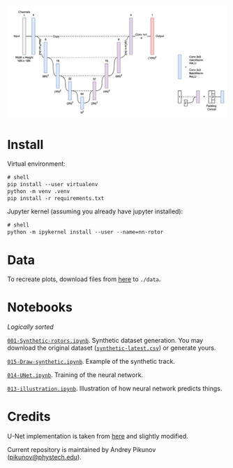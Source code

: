 ![U-Net](images/U-Net.png)

# Install

Virtual environment:
```shell
# shell
pip install --user virtualenv
python -m venv .venv
pip install -r requirements.txt
```

Jupyter kernel (assuming you already have jupyter installed):
```shell
# shell
python -m ipykernel install --user --name=nn-rotor
```

# Data

To recreate plots, download files from [here](https://drive.google.com/drive/folders/1VXw3qgYSQRavZpY1ewHgb3oxRYJaCQdX?usp=sharing) to `./data`.

# Notebooks
*Logically sorted*

[`001-Synthetic-rotors.ipynb`](https://github.com/humanphysiologylab/nn-rotor/blob/master/notebooks/001-Synthetic-rotors.ipynb).
Synthetic dataset generation. You may download the original dataset ([`synthetic-latest.csv`](https://drive.google.com/file/d/1A1YR4p_DB3ssWP8fE33VfHCVQ-54Nh5j/view?usp=sharing))  or generate yours.

[`015-Draw-synthetic.ipynb`](https://github.com/humanphysiologylab/nn-rotor/blob/master/notebooks/015-Draw-synthetic.ipynb).
Example of the synthetic track.

[`014-UNet.ipynb`](https://github.com/humanphysiologylab/nn-rotor/blob/master/notebooks/014-UNet.ipynb).
Training of the neural network.

[`013-illustration.ipynb`](https://github.com/humanphysiologylab/nn-rotor/blob/master/notebooks/013-illustration.ipynb).
Illustration of how neural network predicts things.

# Credits

U-Net implementation is taken from [here](https://github.com/milesial/Pytorch-UNet/tree/master/unet) and slightly modified.

Current repository is maintained by Andrey Pikunov (pikunov@phystech.edu).
